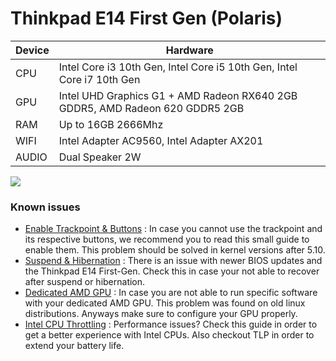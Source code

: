 # Thinkpad E14 First Gen (Polaris)

| Device        | Hardware                                                                      |
|---------------|-------------------------------------------------------------------------------|
| CPU           | Intel Core i3 10th Gen, Intel Core i5 10th Gen, Intel Core i7 10th Gen        |
| GPU           | Intel UHD Graphics G1 + AMD Radeon RX640 2GB GDDR5, AMD Radeon 620 GDDR5 2GB  |
| RAM           | Up to 16GB 2666Mhz                                                            |
| WIFI          | Intel Adapter AC9560, Intel Adapter AX201                                     |
| AUDIO         | Dual Speaker 2W                                                               |

![](https://img.shields.io/badge/1st_polaris-tweak_required-green.svg)

### Known issues

- [Enable Trackpoint & Buttons](../tweaks/trackpoint/README.md) : In case you cannot use the trackpoint and its respective buttons, we recommend you to read this small guide to enable them. This problem should be solved in kernel versions after 5.10.
- [Suspend & Hibernation](../tweaks/suspend-and-hibernation/README.md) : There is an issue with newer BIOS updates and the Thinkpad E14 First-Gen. Check this in case your not able to recover after suspend or hibernation.
- [Dedicated AMD GPU](../tweaks/amdgpu-rx640/README.md) : In case you are not able to run specific software with your dedicated AMD GPU. This problem was found on old linux distributions. Anyways make sure to configure your GPU properly.
- [Intel CPU Throttling](../tweaks/intel-cpu-throttling/README.md) : Performance issues? Check this guide in order to get a better experience with Intel CPUs. Also checkout TLP in order to extend your battery life.
